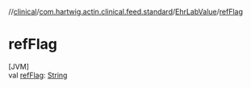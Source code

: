 //[clinical](../../../index.md)/[com.hartwig.actin.clinical.feed.standard](../index.md)/[EhrLabValue](index.md)/[refFlag](ref-flag.md)

# refFlag

[JVM]\
val [refFlag](ref-flag.md): [String](https://kotlinlang.org/api/latest/jvm/stdlib/kotlin/-string/index.html)
